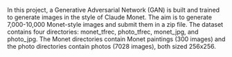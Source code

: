 In this project, a Generative Adversarial Network (GAN) is built and trained to generate images in the style of Claude Monet.
The aim is to generate 7,000-10,000 Monet-style images and submit them in a zip file.
The dataset contains four directories: monet_tfrec, photo_tfrec, monet_jpg, and photo_jpg.
The Monet directories contain Monet paintings (300 images) and the photo directories contain photos (7028 images), both sized 256x256.
